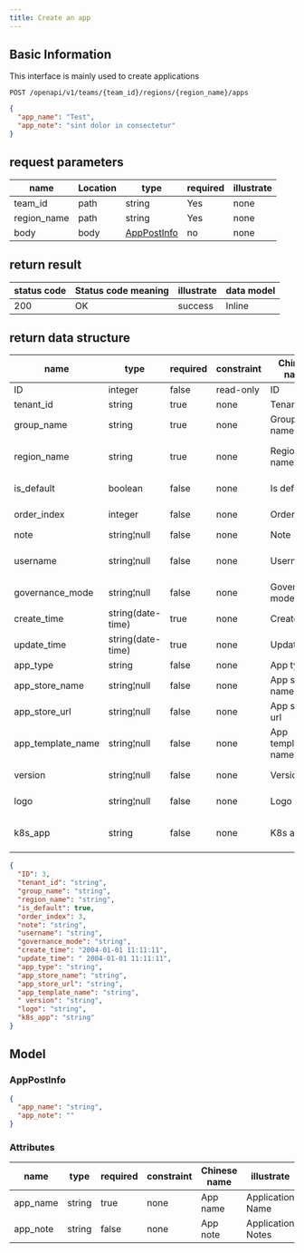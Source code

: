```yaml
---
title: Create an app
---
```


## Basic Information
This interface is mainly used to create applications

```shell title="请求路径"
POST /openapi/v1/teams/{team_id}/regions/{region_name}/apps 
```

```json title="Body 请求体示例"
{
  "app_name": "Test",
  "app_note": "sint dolor in consectetur"
}
```

## request parameters

| name        | Location | type                              | required | illustrate |
| ----------- | -------- | --------------------------------- | -------- | ---------- |
| team_id     | path     | string                            | Yes      | none       |
| region_name | path     | string                            | Yes      | none       |
| body        | body     | [AppPostInfo](#schemaapppostinfo) | no       | none       |

## return result

| status code | Status code meaning | illustrate | data model |
| ----------- | ------------------- | ---------- | ---------- |
| 200         | OK                  | success    | Inline     |

## return data structure

| name                | type              | required | constraint | Chinese name      | illustrate                  |
| ------------------- | ----------------- | -------- | ---------- | ----------------- | --------------------------- |
| ID                  | integer           | false    | read-only  | ID                | none                        |
| tenant_id           | string            | true     | none       | Tenant id         | tenant id                   |
| group_name          | string            | true     | none       | Group name        | group name                  |
| region_name         | string            | true     | none       | Region name       | Regional center name        |
| is_default          | boolean           | false    | none       | Is default        | default components          |
| order_index         | integer           | false    | none       | Order index       | Apply sorting               |
| note                | string¦null       | false    | none       | Note              | Remark                      |
| username            | string¦null       | false    | none       | Username          | the username of principal   |
| governance_mode     | string¦null       | false    | none       | Governance mode   | governance mode             |
| create_time         | string(date-time) | true     | none       | Create time       | creation time               |
| update_time         | string(date-time) | true     | none       | Update time       | update time                 |
| app_type            | string            | false    | none       | App type          | App types                   |
| app_store_name    | string¦null       | false    | none       | App store name    | app store name              |
| app_store_url     | string¦null       | false    | none       | App store url     | App store URL               |
| app_template_name | string¦null       | false    | none       | App template name | App template name           |
| version             | string¦null       | false    | none       | Version           | Helm app version            |
| logo                | string¦null       | false    | none       | Logo              | application logo            |
| k8s_app             | string            | false    | none       | K8s app           | In-cluster application name |

```json title="响应示例"
{
  "ID": 3,
  "tenant_id": "string",
  "group_name": "string",
  "region_name": "string",
  "is_default": true,
  "order_index": 3,
  "note": "string",
  "username": "string",
  "governance_mode": "string",
  "create_time": "2004-01-01 11:11:11",
  "update_time": " 2004-01-01 11:11:11",
  "app_type": "string",
  "app_store_name": "string",
  "app_store_url": "string",
  "app_template_name": "string",
  " version": "string",
  "logo": "string",
  "k8s_app": "string"
}
```

## Model

### AppPostInfo<a id="schemaapppostinfo"></a>

```json
{
  "app_name": "string",
  "app_note": ""
}
```

### Attributes

| name     | type   | required | constraint | Chinese name | illustrate        |
| -------- | ------ | -------- | ---------- | ------------ | ----------------- |
| app_name | string | true     | none       | App name     | Application Name  |
| app_note | string | false    | none       | App note     | Application Notes |
